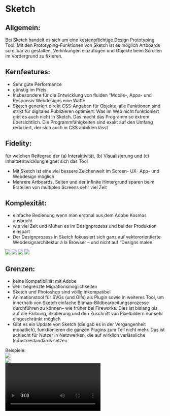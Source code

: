 # Sketch

## Allgemein:
Bei Sketch handelt es sich um eine kostenpflichtige Design Prototyping Tool.
Mit den Prototyping-Funktionen von Sketch ist es möglich Artboards scrollbar zu gestalten, Verlinkungen einzufügen und Objekte beim Scrollen im Vordergrund zu fixieren.

## Kernfeatures:
- Sehr gute Performance
- günstig im Preis
- Insbesondere für die Entwicklung von fluiden “Mobile-, Apps- und Responsiv Webdesigns eine Waffe
- Sketch generiert direkt CSS-Angaben für Objekte, alle Funktionen sind strikt für digitales Publizieren optimiert. Was im Web nicht funktioniert gibt es auch nicht in Sketch. Das macht das Programm so extrem übersichtlich. Die Programmfähigkeiten sind exakt auf den Umfang reduziert, der sich auch in CSS abbilden lässt

## Fidelity:
für welchen Reifegrad der (a) Interaktivität, (b) Visualisierung und (c) Inhaltsentwicklung eignet sich das Tool
- Mit Sketch ist eine viel bessere Zeichenwelt im Screen- UX- App- und Webdesign möglich
- Mehrere Artboards, Seiten und der infinite Hintergrund sparen beim Erstellen von multiplen Screens sehr viel Zeit

## Komplexität:
- einfache Bedienung wenn man erstmal aus dem Adobe Kosmos ausbricht
- wie viel Zeit und Mühen es im Designprozess und bei der Produktion einspart
- Der Designprozess in Sketch fokussiert sich ganz auf vektororientierte Webdesignarchitektur à la Browser – und nicht auf “Designs malen

<img src="https://klotkawa.github.io/IFD-WiSe20-21/Task2/Prototyping.jpeg">
<img src="https://klotkawa.github.io/IFD-WiSe20-21/Task2/Prototyping2.jpeg">
<img src="https://klotkawa.github.io/IFD-WiSe20-21/Task2/Prototyping3.jpeg">
<img src="https://klotkawa.github.io/IFD-WiSe20-21/Task2/Prototyping4.jpeg">

## Grenzen:
- keine Kompatibilität mit Adobe
- sehr begrenzte Migrationsmöglichkeiten
- Sketch und Photoshop sind völlig inkompatibel
- Animationstool für SVGs (und Gifs) als Plugin sowie in weiteres Tool, um innerhalb von Sketch einfache Bitmap-Bildbearbeitungsprozesse durchführen zu können– wie früher bei Fireworks. Dies ist bislang bis auf die Färbung, Skalierung und den Zuschnitt von Pixelbildern nur sehr eingeschränkt möglich
- Gibt es ein Update von Sketch (die gab es in der Vergangenheit monatlich), funktionieren die ganzen Plugins zum Teil nicht mehr. Das ist schlecht für Nutzer in Netzwerken, die auf wirklich verlässliche Industriestandards setzen 

Beispiele:
<br>
<img src="https://klotkawa.github.io/IFD-WiSe20-21/Task2/Fixieren.gif">
<br>
<img src="https://klotkawa.github.io/IFD-WiSe20-21/Task2/Links bearbeiten.jpg">
<br>
<video controls>
  <source src="Verlinken.mp4" type="video/mp4"> 
</video>
